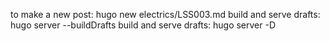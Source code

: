 to make a new post: hugo new electrics/LSS003.md
build and serve drafts: hugo server --buildDrafts
build and serve drafts: hugo server -D